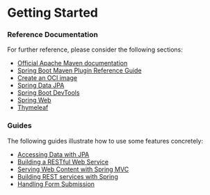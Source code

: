 # Getting Started

### Reference Documentation
For further reference, please consider the following sections:

* [Official Apache Maven documentation](https://maven.apache.org/guides/index.html)
* [Spring Boot Maven Plugin Reference Guide](https://docs.spring.io/spring-boot/docs/3.2.1.RELEASE/maven-plugin/reference/html/)
* [Create an OCI image](https://docs.spring.io/spring-boot/docs/3.2.1.RELEASE/maven-plugin/reference/html/#build-image)
* [Spring Data JPA](https://docs.spring.io/spring-boot/docs/3.2.1.RELEASE/reference/htmlsingle/index.html#data.sql.jpa-and-spring-data)
* [Spring Boot DevTools](https://docs.spring.io/spring-boot/docs/3.2.1.RELEASE/reference/htmlsingle/index.html#using.devtools)
* [Spring Web](https://docs.spring.io/spring-boot/docs/3.2.1.RELEASE/reference/htmlsingle/index.html#web)
* [Thymeleaf](https://docs.spring.io/spring-boot/docs/3.2.1.RELEASE/reference/htmlsingle/index.html#web.servlet.spring-mvc.template-engines)

### Guides
The following guides illustrate how to use some features concretely:

* [Accessing Data with JPA](https://spring.io/guides/gs/accessing-data-jpa/)
* [Building a RESTful Web Service](https://spring.io/guides/gs/rest-service/)
* [Serving Web Content with Spring MVC](https://spring.io/guides/gs/serving-web-content/)
* [Building REST services with Spring](https://spring.io/guides/tutorials/rest/)
* [Handling Form Submission](https://spring.io/guides/gs/handling-form-submission/)

